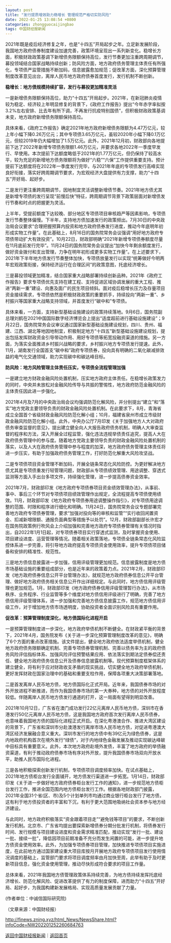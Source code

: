```yaml
---
layout: post
title: "发行提质增效助力稳增长 管理规范严格切实防风险"
date: 2022-01-25 13:08:54 +0800
categories: zhongguocaijingbao
tags: 中国财经报新闻
---
```

<p>2021年既是疫后经济修复之年，也是“十四五”开局起步之年。立足新发展阶段，我国地方政府债券制度建设加速完善，政策环境呈现出一系列新变化。稳增长方面，积极财政政策基调下新增债务限额保持高位，发行节奏更加注重跨周期调节，募投领域结合国家战略持续创新；防风险方面，地方政府债务管理主体责任有所强化，专项债严监管措施不断加码，信息披露愈加规范；促改革方面，深化预算管理制度改革意见出台，离岸人民币地方政府债券首度发行，发行机制不断创新。</p>
 <p><strong>稳增长：地方债规模持续扩容，发行与募投更加精准灵活</strong></p>
 <p>一是新增债务限额保持高位，助力“十四五”开局起步。2021年，在新冠肺炎疫情较为稳定、经济较上年明显修复的背景下，《政府工作报告》提出“今年赤字率拟按3.2%左右安排、比去年有所下调，不再发行抗疫特别国债”，但积极财政政策基调未变，地方政府新增债务限额保持高位。</p>
 <p>具体来看，《政府工作报告》确定2021年地方政府新增债务限额为4.47万亿元，较上年小幅下降0.26万亿元；其中专项债3.65万亿元，虽较2020年小幅下降0.1万亿元，但较2019年仍大幅增加了1.5万亿元。此外，2021年12月初，财政部向各地提前下达了2022年新增专项债务限额1.46万亿元，并要求各地2022年一季度早发行、早使用。本次提前下达额度略低于2021年的1.77万亿元，但仍保持了较高水平，较为充足的新增地方债务限额将为做好“六稳”“六保”工作提供重要支持。预计提前下达额度将在2022年一季度发行完毕，与2021年年底的专项债发行高峰实现良好衔接，落实好跨周期调节要求，为宏观经济大盘提供有力支撑，助力“十四五”开好局、起好步。</p>
 <p>二是发行更注重跨周期调节，因地制宜灵活调整新增债节奏。2021年地方债尤其是新增专项债的发行呈现“前慢后快”特征，跨周期调节背景下政策层面对新增债发行节奏和时点的把握更为灵活。</p>
 <p>上半年，受提前额度下达较晚、部分地区专项债项目审核趋严等因素影响，专项债发行节奏整体偏慢。下半年，支持地方债加速发行的政策频出。7月30日的中央政治局会议要求“合理把握预算内投资和地方政府债券发行进度，推动今年底明年初形成实物工作量”。在此基础上，8月16日的国务院常务会议强调“用好地方政府专项债带动扩大有效投资”。10月22日，财政部明确“2021年新增专项债券额度尽量在11月底前发行完毕”。11月24日的国务院常务会议提出“加快今年剩余额度发行，做好资金拨付和支出管理，力争在明年初形成更多实物工作量”。在上述要求下，2021年下半年地方债发行节奏整体加快，专项债放量发行以实现“统筹做好今明两年宏观政策衔接，保持经济运行在合理区间”的政策意图，托底经济增长。</p>
 <p>三是募投领域更加精准，结合国家重大战略部署持续创新品种。2021年《政府工作报告》要求专项债优先支持在建工程、支持促进区域协调发展的重大工程、推进“两新一重”建设、向惠及面广的民生项目倾斜。面对疫后稳增长压力及存量项目资金接续需求，专项债依然是积极财政政策的重要抓手，持续投向“两新一重”、乡村振兴等国家重大战略支持领域，并首度发行“碳中和”专项债。</p>
 <p>具体来看，一方面，支持新型基础设施建设的政策持续落地。9月6日，国务院副总理刘鹤在2021中国国际数字经济博览会上提出“适度超前进行基础设施建设”；9月22日，国务院常务会议审议通过国家新型基础设施建设规划，四川、贵州、福建、江西、湖北等地因地制宜，积极制定地方“十四五”新型基础设施建设规划，提出包括发挥财政资金引导带动作用、用好专项债等拓宽投融资渠道的措施。另一方面，为落实全面推进乡村振兴战略的要求，乡村振兴地方专项债发行提速。此外，11月，湖南发行全国首支“碳中和”政府专项债券，投向具有明确的二氧化碳减排效益的电气化交通领域，助力实现碳中和碳达峰目标。</p>
 <p><strong>防风险：地方风险管理主体责任压实，专项债全流程管理加强</strong></p>
 <p>一是建立地方财政金融风险处置机制，压实地方政府主体责任。在稳增长政策发力的同时，中央并未放松对金融风险传导与共振的警惕性，地方政府防范金融风险的主体责任因此进一步强化。</p>
 <p>2021年4月及7月的中央政治局会议均强调防范化解风险，并分别提出“建立”和“落实”地方党政主要领导负责的财政金融风险处置机制。在此要求下，8月，青海省成立全国首个省级财政金融风险防范化解小组；10月，福建省泉州市成立市级财政金融风险防范化解小组。此外，中央办公厅7月印发《关于加强地方人大对政府债务审查监督的意见》，提出建立健全向人大报告政府债务机制，明确人大审查监督的程序和方法，深入开展全过程监管，强化违法违规举债责任追究，提高人大在政府债务管理中的参与度。随着地方党政主要领导负责的财政金融风险处置机制的落实，以及人大在政府债务管理中参与程度的加深，地方政府债务管理主体责任将进一步压实，有助于加强政府债务管理工作，打好防范化解重大风险攻坚战。</p>
 <p>二是专项债项目资金管理不断加码，开展全链条常态化风险防控。为更好解决地方债尤其是专项债重发行轻管理问题，财政部从专项债绩效管理、用途调整、穿透式监测等方面入手出台多项文件，持续强化管理，进一步提高债券资金效率。</p>
 <p>2021年7月，财政部印发《地方政府专项债券项目资金绩效管理办法》，从事前、事中、事后三个环节对专项债项目绩效管理作出规定，全流程提高专项债使用绩效。11月，财政部印发《地方政府专项债券用途调整操作指引》，对专项债用途调整的范围、时限和程序进行细化和明确。11月24日，国务院常务会议专题部署完善地方政府专项债券管理，要求“加强对投向等的审核和监管”“实行收回闲置资金、扣减新增限额、通报负面典型等措施予以处罚”。12月，财政部副部长许宏才在国务院政策例行吹风会上介绍加强和完善地方政府专项债券管理有关情况时指出，自2022年1月1日起，对专项债券项目实行穿透式监测，及时掌握资金使用、项目建设进度、运营管理等情况。随着相关政策落地，专项债全链条常态化风险监控体系进一步完善，将引导地方政府提高专项债资金使用效率，提升专项债项目储备和安排的精准性、规范性。</p>
 <p>三是地方债信息披露进一步加强，信用评级管理更加规范。信息披露制度是地方债市场基础设施的重要组成部分，也是近年来的政策着力点。2021年2月，财政部印发《地方政府债券信息公开平台管理办法》，就规范地方政府债券信息公开平台管理、做好地方政府债务相关信息公开作出详细规定。与此同时，地方债信用评级管理也更加规范。1月，财政部印发《地方政府债券信用评级管理暂行办法》，从市场秩序、业务程序、行业监管等多个维度对地方债信用评级进行了明确，完善了地方债信用评级管理体系，进一步加强和完善地方债信息披露工作，规范地方债信用评级工作，对于增加地方债市场透明度，协助投资者全面识别风险具有重要作用。</p>
 <p><strong>促改革：预算管理制度深化，地方债国际化进程开启</strong></p>
 <p>一是预算管理制度进一步深化，地方政府举债机制不断健全。在财政紧平衡的背景下，2021年4月，国务院发布《关于进一步深化预算管理制度改革的意见》，明确了6个方面的重点改革措施。该文件提出，健全地方政府依法适度举债机制，健全地方政府债务限额确定机制、完善专项债券管理机制、完善以债务率为主的政府债务风险评估指标体系、加强风险评估预警结果应用、依法落实到期法定债券偿还责任、健全地方政府债务信息公开及债券信息披露机制等。现代预算制度框架体系的建立健全，将有利于应对财政收支矛盾的现实挑战，切实健全地方政府举债机制，更好发挥财政在国家治理中的基础和重要支柱作用，保障各项重大决策部署落地。</p>
 <p>二是首发离岸人民币地方债，地方债国际化正式开局。近年来，我国债券市场的对外开放进程不断推进，而作为我国债券市场的第一大券种，地方债的对外开放程度较低。伴随离岸人民币地方债发行通道的打开，这一局面有望得到明显改善。</p>
 <p>2021年10月12日，广东省在澳门成功发行22亿元离岸人民币地方债，深圳市在香港发行50亿元离岸人民币地方债，这是我国地方政府首次发行离岸人民币债券，也意味着我国地方债的国际化进程正式开启。在深化粤港澳合作、推进大湾区建设的背景下，广东省和深圳市分赴澳港发行离岸市场人民币地方债，对促进粤港澳大湾区经济发展融合意义重大。深圳市发行的地方债中有39亿元为绿色债券，这是内地政府机构首次在境外发行“绿债”，对于内地绿色金融发展及推动实现碳达峰碳中目标具有重要意义。此外，本次地方政府赴境外发债，丰富了地方政府的举债融资渠道，有利于推动政府债券市场有序对外开放，提升我国债券市场双向开放水平，助推人民币国际化进程。</p>
 <p>三是各地积极探索创新发行机制，专项债项目调度频率加快。在试点基础上，2021年地方债柜台发行全面铺开，地方债发行渠道进一步拓宽。1月14日，财政部印发《关于进一步做好地方政府债券柜台发行工作的通知》，进一步规范地方债柜台发行工作，推进全国范围内地方债柜台发行工作。根据各地财政部门披露，2021年全国31个省(区、市)及5个计划单列市均通过商业银行柜台发行了地方债，这有利于地方债投资者的丰富和下沉，有利于更大范围地吸纳社会资本参与地方经济建设。</p>
 <p>与此同时，地方政府积极落实“资金跟着项目走”“避免钱等项目”的要求，不断创新发行机制。北京市、广东省均提出要探索新增债券分期分批发行机制，将债券发行时间、发行规模与项目建设进度和资金需求精准匹配，推动实现“发行一批、建设一批、接续一批”，降低因项目前期准备不充分而发生闲置的可能，进一步提升地方债资金使用效率。此外，为加强专项债券项目管理，加快推进专项债项目实施进度，在此前地方通过国家建设重大项目库按月开展地方政府专项债项目发行使用情况调度的基础上，监管部门要求将项目调度频率由月加快至周，此举有助于及时更新项目信息，强化资金使用管理，推动尽快形成符合要求的项目工作量。</p>
 <p>总体来看，2021年我国地方债管理政策体系持续完善，为地方债持续发挥托底经济增长、防范化解风险、促进改革提供了有力的制度保障，进而助力“十四五”开好局、起好步，为我国构建新发展格局、实现高质量发展贡献了力量。</p>
 <p>(作者单位：中诚信国际研究院)</p><p class="em_media">（文章来源：中国财经报）</p>

<http://finews.zning.xyz/html_News/NewsShare.html?infoCode=NW202201252260684763>

[返回中国财经报新闻](//finews.withounder.com/category/zhongguocaijingbao.html)｜[返回首页](//finews.withounder.com/)